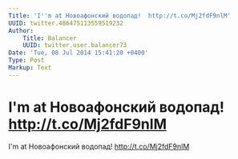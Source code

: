 ```yaml
---
Title: 'I''m at Новоафонский водопад!  http://t.co/Mj2fdF9nlM'
UUID: twitter.486475113559519232
Author:
    Title: Balancer
    UUID: twitter.user.balancer73
Date: 'Tue, 08 Jul 2014 15:41:20 +0400'
Type: Post
Markup: Text
---
```


# I'm at Новоафонский водопад!  http://t.co/Mj2fdF9nlM

I'm at Новоафонский водопад!  http://t.co/Mj2fdF9nlM